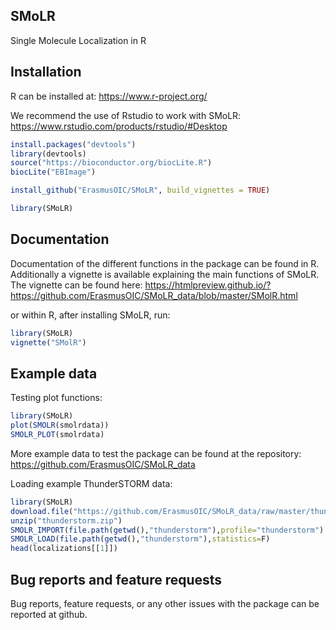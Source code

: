 ## SMoLR
Single Molecule Localization in R  

## Installation
R can be installed at: https://www.r-project.org/

We recommend the use of Rstudio to work with SMoLR: https://www.rstudio.com/products/rstudio/#Desktop
```R
install.packages("devtools")  
library(devtools)  
source("https://bioconductor.org/biocLite.R")  
biocLite("EBImage")  

install_github("ErasmusOIC/SMoLR", build_vignettes = TRUE)

library(SMoLR)  
```

## Documentation
Documentation of the different functions in the package can be found in R. Additionally a vignette is available explaining the main functions of SMoLR.
The vignette can be found here:
https://htmlpreview.github.io/?https://github.com/ErasmusOIC/SMoLR_data/blob/master/SMolR.html

or within R, after installing SMoLR, run:
```R
library(SMoLR)
vignette("SMolR")
```

## Example data
Testing plot functions:
```R
library(SMoLR)
plot(SMOLR(smolrdata))
SMOLR_PLOT(smolrdata)
```
More example data to test the package can be found at the repository: https://github.com/ErasmusOIC/SMoLR_data

Loading example ThunderSTORM data:
```R
library(SMoLR)
download.file("https://github.com/ErasmusOIC/SMoLR_data/raw/master/thunderstorm.zip","thunderstorm.zip")
unzip("thunderstorm.zip")
SMOLR_IMPORT(file.path(getwd(),"thunderstorm"),profile="thunderstorm")
SMOLR_LOAD(file.path(getwd(),"thunderstorm"),statistics=F)
head(localizations[[1]])
```



## Bug reports and feature requests
Bug reports, feature requests, or any other issues with the package can be reported at github.
